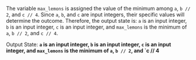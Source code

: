 The variable `max_lemons` is assigned the value of the minimum among `a`, `b // 2`, and `c // 4`. Since `a`, `b`, and `c` are input integers, their specific values will determine the outcome. Therefore, the output state is: `a` is an input integer, `b` is an input integer, `c` is an input integer, and `max_lemons` is the minimum of `a`, `b // 2`, and `c // 4`.

Output State: **`a` is an input integer, `b` is an input integer, `c` is an input integer, and `max_lemons` is the minimum of `a`, `b // 2`, and `c // 4**